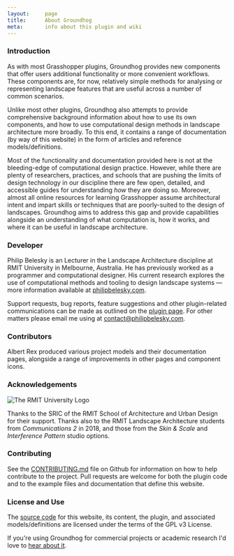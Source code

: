 ```yaml
---
layout:     page
title:      About Groundhog
meta:       info about this plugin and wiki
---
```


### Introduction

As with most Grasshopper plugins, Groundhog provides new components that offer users additional functionality or more convenient workflows. These components are, for now, relatively simple methods for analysing or representing landscape features that are useful across a number of common scenarios.

Unlike most other plugins, Groundhog also attempts to provide comprehensive background information about how to use its own components, and how to use computational design methods in landscape architecture more broadly. To this end, it contains a range of documentation (by way of this website) in the form of articles and reference models/definitions.

Most of the functionality and documentation provided here is not at the bleeding-edge of computational design practice. However, while there are plenty of researchers, practices, and schools that are pushing the limits of design technology in our discipline there are few open, detailed, and accessible guides for understanding *how* they are doing so. Moreover, almost all online resources for learning Grasshopper assume architectural intent and impart skills or techniques that are poorly-suited to the design of landscapes. Groundhog aims to address this gap and provide capabilities alongside an understanding of what computation is, how it works, and where it can be useful in landscape architecture.

### Developer

Philip Belesky is an Lecturer in the Landscape Architecture discipline at RMIT University in Melbourne, Australia. He has previously worked as a programmer and computational designer. His current research explores the use of computational methods and tooling to design landscape systems — more information available at [philipbelesky.com](https://philipbelesky.com).

Support requests, bug reports, feature suggestions and other plugin-related communications can be made as outlined on the [plugin page](https://groundhog.philipbelesky.com/plugin/). For other matters please email me using at [contact@philipbelesky.com](mailto:contact@philipbelesky.com).

### Contributors

Albert Rex produced various project models and their documentation pages, alongside a range of improvements in other pages and component icons.

### Acknowledgements

<div class="third-image"><img src="/assets/rmit-logo.svg" alt="The RMIT University Logo" /></div>

Thanks to the SRIC of the RMIT School of Architecture and Urban Design for their support. Thanks also to the RMIT Landscape Architecture students from *Communications 2* in 2018, and those from the *Skin & Scale* and *Interference Pattern* studio options.

### Contributing

See the [CONTRIBUTING.md](https://github.com/philipbelesky/groundhog/blob/develop/.github/CONTRIBUTING.md) file on Github for information on how to help contribute to the project. Pull requests are welcome for both the plugin code and to the example files and documentation that define this website.

### License and Use

The [source code](https://github.com/philipbelesky/groundhog) for this website, its content, the plugin, and associated models/definitions are licensed under the terms of the GPL v3 License.

If you're using Groundhog for commercial projects or academic research I'd love to [hear about it](mailto:groundhog@philipbelesky.com).

